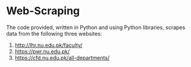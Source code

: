 # Web-Scraping
The code provided, written in Python and using Python libraries, scrapes data from the following three websites:
1) http://lhr.nu.edu.pk/faculty/
2) https://pwr.nu.edu.pk/
3) https://cfd.nu.edu.pk/all-departments/

